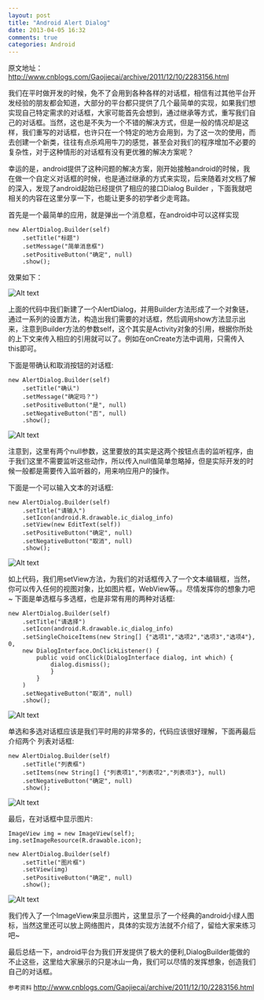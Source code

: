 ```yaml
---
layout: post
title: "Android Alert Dialog"
date: 2013-04-05 16:32
comments: true
categories: Android
---
```

原文地址：http://www.cnblogs.com/Gaojiecai/archive/2011/12/10/2283156.html


我们在平时做开发的时候，免不了会用到各种各样的对话框，相信有过其他平台开发经验的朋友都会知道，大部分的平台都只提供了几个最简单的实现，如果我们想实现自己特定需求的对话框，大家可能首先会想到，通过继承等方式，重写我们自己的对话框。当然，这也是不失为一个不错的解决方式，但是一般的情况却是这样，我们重写的对话框，也许只在一个特定的地方会用到，为了这一次的使用，而去创建一个新类，往往有点杀鸡用牛刀的感觉，甚至会对我们的程序增加不必要的复杂性，对于这种情形的对话框有没有更优雅的解决方案呢？ 

<!-- more -->	
幸运的是，android提供了这种问题的解决方案，刚开始接触android的时候，我在做一个自定义对话框的时候，也是通过继承的方式来实现，后来随着对文档了解的深入，发现了android起始已经提供了相应的接口Dialog Builder ，下面我就吧相关的内容在这里分享一下，也能让更多的初学者少走弯路。

首先是一个最简单的应用，就是弹出一个消息框，在android中可以这样实现

	new AlertDialog.Builder(self)
		.setTitle("标题") 
		.setMessage("简单消息框")
		.setPositiveButton("确定", null)
		.show();

效果如下：

![Alt text](/images/AndroidDialog/pic1.png)

上面的代码中我们新建了一个AlertDialog，并用Builder方法形成了一个对象链，通过一系列的设置方法，构造出我们需要的对话框，然后调用show方法显示出来，注意到Builder方法的参数self，这个其实是Activity对象的引用，根据你所处的上下文来传入相应的引用就可以了。例如在onCreate方法中调用，只需传入this即可。 

下面是带确认和取消按钮的对话框:

	new AlertDialog.Builder(self) 
		.setTitle("确认")
		.setMessage("确定吗？")
		.setPositiveButton("是", null)
		.setNegativeButton("否", null)
		.show();
		
![Alt text](/images/AndroidDialog/pic2.png)

注意到，这里有两个null参数，这里要放的其实是这两个按钮点击的监听程序，由于我们这里不需要监听这些动作，所以传入null值简单忽略掉，但是实际开发的时候一般都是需要传入监听器的，用来响应用户的操作。

下面是一个可以输入文本的对话框:


 	new AlertDialog.Builder(self)
		.setTitle("请输入")
		.setIcon(android.R.drawable.ic_dialog_info)
		.setView(new EditText(self))
		.setPositiveButton("确定", null)
		.setNegativeButton("取消", null)
		.show();

![Alt text](/images/AndroidDialog/pic3.png)

如上代码，我们用setView方法，为我们的对话框传入了一个文本编辑框，当然，你可以传入任何的视图对象，比如图片框，WebView等。。尽情发挥你的想象力吧~
下面是单选框与多选框，也是非常有用的两种对话框:

	new AlertDialog.Builder(self)
		.setTitle("请选择")
		.setIcon(android.R.drawable.ic_dialog_info)                
		.setSingleChoiceItems(new String[] {"选项1","选项2","选项3","选项4"}, 0, 
		new DialogInterface.OnClickListener() {
			public void onClick(DialogInterface dialog, int which) {
				dialog.dismiss();
				}
			}
		)
		.setNegativeButton("取消", null)
		.show();
		
![Alt text](/images/AndroidDialog/pic4.png)

单选和多选对话框应该是我们平时用的非常多的，代码应该很好理解，下面再最后介绍两个
列表对话框:

	new AlertDialog.Builder(self)
		.setTitle("列表框")
		.setItems(new String[] {"列表项1","列表项2","列表项3"}, null)
		.setNegativeButton("确定", null)
		.show();
		
![Alt text](/images/AndroidDialog/pic5.png)

最后，在对话框中显示图片:

	ImageView img = new ImageView(self);
	img.setImageResource(R.drawable.icon);
	  
	new AlertDialog.Builder(self)
		.setTitle("图片框")
		.setView(img)
		.setPositiveButton("确定", null)
		.show();
		
![Alt text](/images/AndroidDialog/pic6.png)

我们传入了一个ImageView来显示图片，这里显示了一个经典的android小绿人图标，当然这里还可以放上网络图片，具体的实现方法就不介绍了，留给大家来练习吧~

最后总结一下，android平台为我们开发提供了极大的便利,DialogBuilder能做的不止这些，这里给大家展示的只是冰山一角，我们可以尽情的发挥想象，创造我们自己的对话框。

`参考资料`
http://www.cnblogs.com/Gaojiecai/archive/2011/12/10/2283156.html